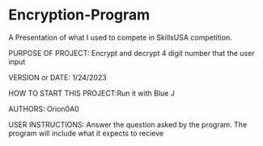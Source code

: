 # Encryption-Program
A Presentation of what I used to compete in SkillsUSA competition.

PURPOSE OF PROJECT: Encrypt and decrypt 4 digit number that the user input

VERSION or DATE: 1/24/2023

HOW TO START THIS PROJECT:Run it with Blue J

AUTHORS: Orion0A0

USER INSTRUCTIONS: Answer the question asked by the program. The program will include what it expects to recieve
